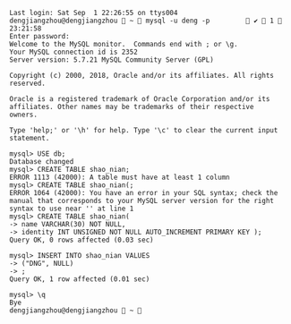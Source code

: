 
    Last login: Sat Sep  1 22:26:55 on ttys004
    dengjiangzhou@dengjiangzhou  ~  mysql -u deng -p          ✔  1  23:21:58 
    Enter password: 
    Welcome to the MySQL monitor.  Commands end with ; or \g.
    Your MySQL connection id is 2352
    Server version: 5.7.21 MySQL Community Server (GPL)

    Copyright (c) 2000, 2018, Oracle and/or its affiliates. All rights reserved.

    Oracle is a registered trademark of Oracle Corporation and/or its
    affiliates. Other names may be trademarks of their respective
    owners.

    Type 'help;' or '\h' for help. Type '\c' to clear the current input statement.

    mysql> USE db;
    Database changed
    mysql> CREATE TABLE shao_nian;
    ERROR 1113 (42000): A table must have at least 1 column
    mysql> CREATE TABLE shao_nian(;
    ERROR 1064 (42000): You have an error in your SQL syntax; check the manual that corresponds to your MySQL server version for the right syntax to use near '' at line 1
    mysql> CREATE TABLE shao_nian(
    -> name VARCHAR(30) NOT NULL,
    -> identity INT UNSIGNED NOT NULL AUTO_INCREMENT PRIMARY KEY );
    Query OK, 0 rows affected (0.03 sec)

    mysql> INSERT INTO shao_nian VALUES
    -> ("DNG", NULL)
    -> ;
    Query OK, 1 row affected (0.01 sec)

    mysql> \q
    Bye
    dengjiangzhou@dengjiangzhou  ~     
